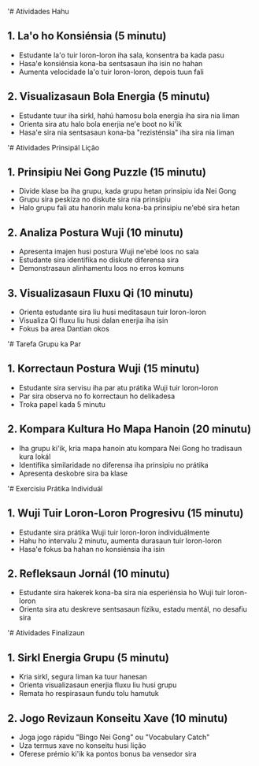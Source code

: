 '# Atividades Hahu

## 1. La'o ho Konsiénsia (5 minutu)
- Estudante la'o tuir loron-loron iha sala, konsentra ba kada pasu
- Hasa'e konsiénsia kona-ba sentsasaun iha isin no hahan
- Aumenta velocidade la'o tuir loron-loron, depois tuun fali

## 2. Visualizasaun Bola Energia (5 minutu)
- Estudante tuur iha sirkl, hahú hamosu bola energia iha sira nia liman
- Orienta sira atu halo bola enerjia ne'e boot no ki'ik
- Hasa'e sira nia sentsasaun kona-ba "rezisténsia" iha sira nia liman

'# Atividades Prinsipál Lição

## 1. Prinsipiu Nei Gong Puzzle (15 minutu)
- Divide klase ba iha grupu, kada grupu hetan prinsipiu ida Nei Gong
- Grupu sira peskiza no diskute sira nia prinsipiu
- Halo grupu fali atu hanorin malu kona-ba prinsipiu ne'ebé sira hetan

## 2. Analiza Postura Wuji (10 minutu)
- Apresenta imajen husi postura Wuji ne'ebé loos no sala
- Estudante sira identifika no diskute diferensa sira
- Demonstrasaun alinhamentu loos no erros komuns

## 3. Visualizasaun Fluxu Qi (10 minutu)
- Orienta estudante sira liu husi meditasaun tuir loron-loron
- Visualiza Qi fluxu liu husi dalan enerjia iha isin
- Fokus ba area Dantian okos

'# Tarefa Grupu ka Par

## 1. Korrectaun Postura Wuji (15 minutu)
- Estudante sira servisu iha par atu prátika Wuji tuir loron-loron
- Par sira observa no fo korrectaun ho delikadesa
- Troka papel kada 5 minutu

## 2. Kompara Kultura Ho Mapa Hanoin (20 minutu)
- Iha grupu ki'ik, kria mapa hanoin atu kompara Nei Gong ho tradisaun kura lokál
- Identifika similaridade no diferensa iha prinsipiu no prátika
- Apresenta deskobre sira ba klase

'# Exercisiu Prátika Individuál

## 1. Wuji Tuir Loron-Loron Progresivu (15 minutu)
- Estudante sira prátika Wuji tuir loron-loron individuálmente
- Hahu ho intervalu 2 minutu, aumenta durasaun tuir loron-loron
- Hasa'e fokus ba hahan no konsiénsia iha isin

## 2. Refleksaun Jornál (10 minutu)
- Estudante sira hakerek kona-ba sira nia esperiénsia ho Wuji tuir loron-loron
- Orienta sira atu deskreve sentsasaun fíziku, estadu mentál, no desafiu sira

'# Atividades Finalizaun

## 1. Sirkl Energia Grupu (5 minutu)
- Kria sirkl, segura liman ka tuur hanesan
- Orienta visualizasaun enerjia fluxu liu husi grupu
- Remata ho respirasaun fundu tolu hamutuk

## 2. Jogo Revizaun Konseitu Xave (10 minutu)
- Joga jogo rápidu "Bingo Nei Gong" ou "Vocabulary Catch"
- Uza termus xave no konseitu husi lição
- Oferese prémio ki'ik ka pontos bonus ba vensedor sira